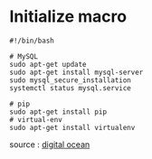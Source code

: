 # Initialize macro
```
#!/bin/bash

# MySQL
sudo apt-get update
sudo apt-get install mysql-server
sudo mysql_secure_installation
systemctl status mysql.service

# pip
sudo apt-get install pip
# virtual-env
sudo apt-get install virtualenv
```
source : [digital ocean](https://www.digitalocean.com/community/tutorials/how-to-install-mysql-on-ubuntu-16-04)
